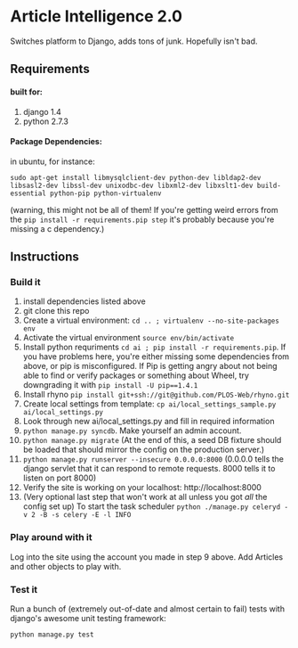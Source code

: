 # Article Intelligence 2.0

Switches platform to Django, adds tons of junk.  Hopefully isn't bad.

## Requirements

#### built for:

1.    django 1.4
2.    python 2.7.3

#### Package Dependencies:

in ubuntu, for instance:

```
sudo apt-get install libmysqlclient-dev python-dev libldap2-dev libsasl2-dev libssl-dev unixodbc-dev libxml2-dev libxslt1-dev build-essential python-pip python-virtualenv
```

(warning, this might not be all of them!  If you're getting weird errors from the `pip install -r requirements.pip step` it's probably because you're missing a c dependency.)


## Instructions

### Build it

1.	install dependencies listed above
2.	git clone this repo
3.	Create a virtual environment: `cd .. ; virtualenv --no-site-packages env`
4.	Activate the virtual environment `source env/bin/activate`
5.	Install python requriments `cd ai ; pip install -r requirements.pip`.  If you have problems here, you're either missing some dependencies from above, or pip is misconfigured.  If Pip is getting angry about not being able to find or verify packages or something about Wheel, try downgrading it with `pip install -U pip==1.4.1`
6.	Install rhyno `pip install git+ssh://git@github.com/PLOS-Web/rhyno.git`
7.	Create local settings from template: `cp ai/local_settings_sample.py ai/local_settings.py`
8.	Look through new ai/local_settings.py and fill in required information
9.	`python manage.py syncdb`.  Make yourself an admin account.
10.	`python manage.py migrate` (At the end of this, a seed DB fixture should be loaded that should mirror the config on the production server.)
11.	`python manage.py runserver --insecure 0.0.0.0:8000` (0.0.0.0 tells the django servlet that it can respond to remote requests. 8000 tells it to listen on port 8000)
12.	Verify the site is working on your localhost: http://localhost:8000
13.	(Very optional last step that won't work at all unless you got _all_ the config set up) To start the task scheduler `python ./manage.py celeryd -v 2 -B -s celery -E -l INFO`

### Play around with it

Log into the site using the account you made in step 9 above.  Add Articles and other objects to play with.


### Test it

Run a bunch of (extremely out-of-date and almost certain to fail) tests with django's awesome unit testing framework:

`python manage.py test`
